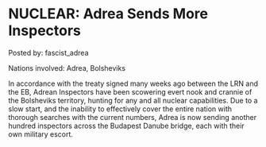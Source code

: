 # NUCLEAR: Adrea Sends More Inspectors

Posted by: fascist_adrea

Nations involved: Adrea, Bolsheviks

In accordance with the treaty signed many weeks ago between the LRN and the EB, Adrean Inspectors have been scowering evert nook and crannie of the Bolsheviks territory, hunting for any and all nuclear capabilities. Due to a slow start, and the inability to effectively cover the entire nation with thorough searches with the current numbers, Adrea is now sending another hundred inspectors across the Budapest Danube bridge, each with their own military escort.